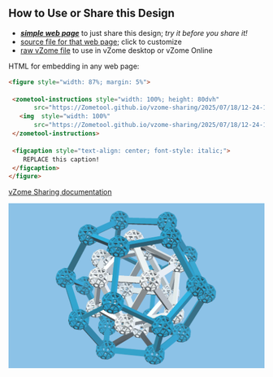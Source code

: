 
## How to Use or Share this Design

 - [***simple web page***](<https://Zometool.github.io/vzome-sharing/2025/07/18/12-24-14-SOL-12-Dodeca-Dual2/>) to just share this design; *try it before you share it!*
 - [source file for that web page](<https://github.com/Zometool/vzome-sharing/edit/main/2025/07/18/12-24-14-SOL-12-Dodeca-Dual2/index.md>); click to customize
 - [raw vZome file](<https://raw.githubusercontent.com/Zometool/vzome-sharing/main/2025/07/18/12-24-14-SOL-12-Dodeca-Dual2/SOL-12-Dodeca-Dual2.vZome>) to use in vZome desktop or vZome Online
 
 HTML for embedding in any web page:
 ```html
<figure style="width: 87%; margin: 5%">
  
  <zometool-instructions style="width: 100%; height: 80dvh"
        src="https://Zometool.github.io/vzome-sharing/2025/07/18/12-24-14-SOL-12-Dodeca-Dual2/SOL-12-Dodeca-Dual2.vZome" >
    <img  style="width: 100%"
        src="https://Zometool.github.io/vzome-sharing/2025/07/18/12-24-14-SOL-12-Dodeca-Dual2/SOL-12-Dodeca-Dual2.png" >
  </zometool-instructions>

  <figcaption style="text-align: center; font-style: italic;">
     REPLACE this caption!
  </figcaption>
</figure>

 ```

[vZome Sharing documentation](https://vzome.github.io/vzome/sharing.html#how-it-works)

![Image](<SOL-12-Dodeca-Dual2.png>)

